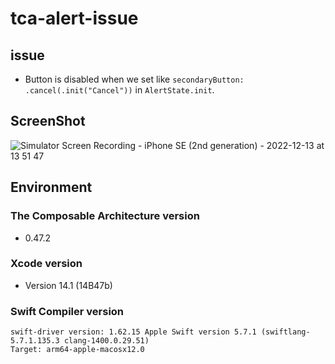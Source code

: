 # tca-alert-issue
## issue
- Button is disabled when we set like `secondaryButton: .cancel(.init("Cancel"))` in `AlertState.init`.

## ScreenShot
![Simulator Screen Recording - iPhone SE (2nd generation) - 2022-12-13 at 13 51 47](https://user-images.githubusercontent.com/37182704/207340255-7ef1a58c-4db3-406b-9d60-b3af3c82cea1.gif)

## Environment
### The Composable Architecture version
- 0.47.2

### Xcode version
- Version 14.1 (14B47b)

### Swift Compiler version
```
swift-driver version: 1.62.15 Apple Swift version 5.7.1 (swiftlang-5.7.1.135.3 clang-1400.0.29.51)
Target: arm64-apple-macosx12.0
```

